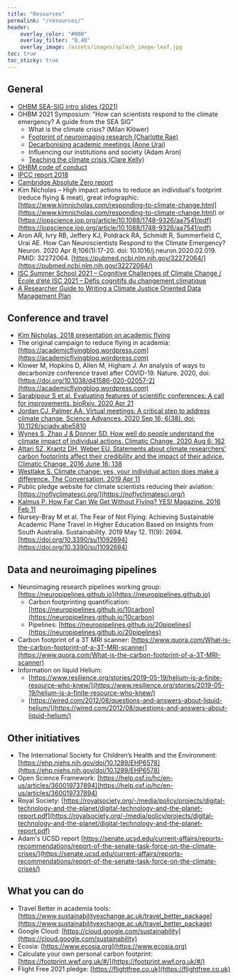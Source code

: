 ```yaml
---
title: "Resources"
permalink: "/resources/"
header:
    overlay_color: "#000"
    overlay_filter: "0.40"
    overlay_image: /assets/images/splash_image-leaf.jpg
toc: true
toc_sticky: true
---
```


## General

- [OHBM SEA-SIG intro slides (2021)](/assets/resources/intro_sea_sig.pdf)
- OHBM 2021 Symposium: “How can scientists respond to the climate emergency? A guide from the SEA SIG”
    - What is the climate crisis? (Milan Klöwer)
    - [Footprint of neuroimaging research (Charlotte Rae)](/assets/resources/OHBM2021_Rae_FullTalk_v2_110521.pdf)
    - [Decarbonising academic meetings (Anne Urai)](/assets/resources/OHBM_meeting_Urai_short.pdf)
    - Influencing our institutions and society (Adam Aron)
    - [Teaching the climate crisis (Clare Kelly)](/assets/resources/Kelly_OHBM_Teaching_CLIMATE_share.pdf)
- [OHBM code of conduct](https://www.humanbrainmapping.org/i4a/pages/index.cfm?pageid=3912)
- [IPCC report 2018](https://www.ipcc.ch/sr15/)
- [Cambridge Absolute Zero report](https://www.repository.cam.ac.uk/handle/1810/299414)
- Kim Nicholas – High impact actions to reduce an individual's footprint (reduce flying & meat), great infographic: [https://www.kimnicholas.com/responding-to-climate-change.html](https://www.kimnicholas.com/responding-to-climate-change.html) or [https://iopscience.iop.org/article/10.1088/1748-9326/aa7541/pdf](https://iopscience.iop.org/article/10.1088/1748-9326/aa7541/pdf)
- Aron AR, Ivry RB, Jeffery KJ, Poldrack RA, Schmidt R, Summerfield C, Urai AE. How Can Neuroscientists Respond to the Climate Emergency? Neuron. 2020 Apr 8;106(1):17-20. doi: 10.1016/j.neuron.2020.02.019. PMID: 32272064. [https://pubmed.ncbi.nlm.nih.gov/32272064/](https://pubmed.ncbi.nlm.nih.gov/32272064/)
- [ISC Summer School 2021 – Cognitive Challenges of Climate Change / École d’été ISC 2021 – Défis cognitifs du changement climatique](https://www.youtube.com/playlist?list=PLTJcZPOXChRQtPNgBMYMS9h-R-nRfzKi5)
- [A Researcher Guide to Writing a Climate Justice Oriented Data Management Plan](https://zenodo.org/record/6451499#.YpiL_JPMKt8)

## Conference and travel

- [Kim Nicholas, 2018 presentation on academic flying](https://www.slideshare.net/kimberlynicholas/academic-flying)
- The original campaign to reduce flying in academia: [https://academicflyingblog.wordpress.com](https://academicflyingblog.wordpress.com)
- Klower M, Hopkins D, Allen M, Higham J. An analysis of ways to decarbonize conference travel after COVID-19. Nature. 2020, doi: [https://doi.org/10.1038/d41586-020-02057-2](https://academicflyingblog.wordpress.com)
- [Sarabipour S et al. Evaluating features of scientific conferences: A call for improvements. bioRxiv. 2020 Apr 21](https://www.biorxiv.org/content/10.1101/2020.04.02.022079v2)
- [Jordan CJ, Palmer AA. Virtual meetings: A critical step to address climate change. Science Advances. 2020 Sep 16; 6(38). doi: 10.1126/sciadv.abe5810](https://advances.sciencemag.org/content/6/38/eabe5810/tab-pdf)
- [Wynes S, Zhao J & Donner SD. How well do people understand the climate impact of individual actions. Climatic Change. 2020 Aug 6: 162](https://www.sciencedirect.com/science/article/abs/pii/S0959652619311862)
- [Attari SZ, Krantz DH, Weber EU. Statements about climate researchers' carbon footprints affect their credibility and the impact of their advice. Climatic Change. 2016 June 16: 138](https://link.springer.com/article/10.1007%2Fs10584-016-1713-2)
- [Westlake S. Climate change: yes, your individual action does make a difference. The Conversation. 2019 Apr 11](https://theconversation.com/climate-change-yes-your-individual-action-does-make-a-difference-115169)
- Public pledge website for climate scientists reducing their aviation: [https://noflyclimatesci.org/](https://noflyclimatesci.org/)
- [Kalmus P. How Far Can We Get Without Flying? YES! Magazine. 2016 Feb 11](https://www.yesmagazine.org/issue/life-after-oil/2016/02/11/how-far-can-we-get-without-flying)
- Nursey-Bray M et al. The Fear of Not Flying: Achieving Sustainable Academic Plane Travel in Higher Education Based on Insights from South Australia. Sustainability. 2019 May 12. 11(9): 2694. [https://doi.org/10.3390/su11092694](https://doi.org/10.3390/su11092694)

## Data and neuroimaging pipelines

- Neuroimaging research pipelines working group: [https://neuropipelines.github.io](https://neuropipelines.github.io)
    - Carbon footprinting quantification: [https://neuropipelines.github.io/10carbon](https://neuropipelines.github.io/10carbon)
    - Pipelines: [https://neuropipelines.github.io/20pipelines](https://neuropipelines.github.io/20pipelines)
- Carbon footprint of a 3T MRI scanner: [https://www.quora.com/What-is-the-carbon-footprint-of-a-3T-MRI-scanner](https://www.quora.com/What-is-the-carbon-footprint-of-a-3T-MRI-scanner)
- Information on liquid Helium:
    - [https://www.resilience.org/stories/2019-05-19/helium-is-a-finite-resource-who-knew/](https://www.resilience.org/stories/2019-05-19/helium-is-a-finite-resource-who-knew/)
    - [https://wired.com/2012/08/questions-and-answers-about-liquid-helium/](https://wired.com/2012/08/questions-and-answers-about-liquid-helium/)


## Other initiatives

- The International Society for Children’s Health and the Environment: [https://ehp.niehs.nih.gov/doi/10.1289/EHP6578](https://ehp.niehs.nih.gov/doi/10.1289/EHP6578)
- Open Science Framework: [https://help.osf.io/hc/en-us/articles/360019737894](https://help.osf.io/hc/en-us/articles/360019737894)
- Royal Society: [https://royalsociety.org/-/media/policy/projects/digital-technology-and-the-planet/digital-technology-and-the-planet-report.pdf](https://royalsociety.org/-/media/policy/projects/digital-technology-and-the-planet/digital-technology-and-the-planet-report.pdf)
- Adam's UCSD report [https://senate.ucsd.edu/current-affairs/reports-recommendations/report-of-the-senate-task-force-on-the-climate-crises/](https://senate.ucsd.edu/current-affairs/reports-recommendations/report-of-the-senate-task-force-on-the-climate-crises/)

## What you can do

- Travel Better in academia tools: [https://www.sustainabilityexchange.ac.uk/travel_better_package](https://www.sustainabilityexchange.ac.uk/travel_better_package)
- Google Cloud: [https://cloud.google.com/sustainability](https://cloud.google.com/sustainability)
- Ecosia: [https://www.ecosia.org](https://www.ecosia.org)
- Calculate your own personal carbon footprint: [https://footprint.wwf.org.uk/#/](https://footprint.wwf.org.uk/#/)
- Flight Free 2021 pledge: [https://flightfree.co.uk](https://flightfree.co.uk)

